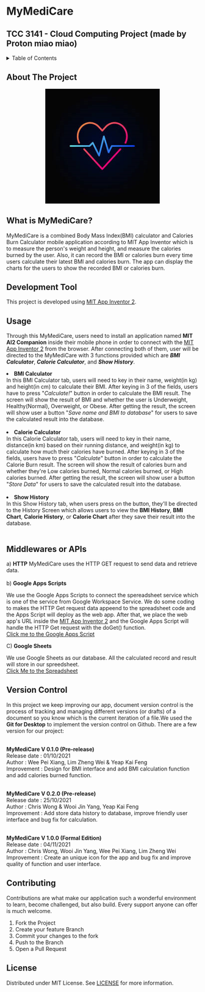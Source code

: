 # MyMediCare

## TCC 3141 - Cloud Computing Project (made by Proton miao miao)

<details>
  <summary>Table of Contents</summary>
  <ol>
    <li><a href="#about-the-project">About The Project</a></li>
    <li><a href="#development-tool">Development Tool</a></li>
    <li><a href="#usage">Usage</a></li>
    <li><a href="#middlewares-or-apis">Middlewares or APIs</a></li>
    <li><a href="#version-control">Version Control</a></li>
    <li><a href="#contributing">Contributing</a></li>
    <li><a href="#license">License</a></li>
  </ol>
</details>

## About The Project

<p align="center">
  <img src="images/logo.jpg" width="300px" height="300px">
</p>

## What is MyMediCare?

MyMediCare is a combined Body Mass Index(BMI) calculator and Calories Burn Calculator mobile application according to MIT App Inventor which is to measure the person's weight and height, and measure the calories burned by the user. Also, it can record the BMI or calories burn every time users calculate their latest BMI and calories burn. The app can display the charts for the users to show the recorded BMI or calories burn.

## Development Tool

This project is developed using [MIT App Inventor 2](http://ai2.appinventor.mit.edu/).

## Usage

Through this MyMediCare, users need to install an application named <b>MIT AI2 Companion</b> inside their mobile phone in order to connect with the [MIT App Inventor 2](http://ai2.appinventor.mit.edu/) from the browser. After connecting both of them, user will be directed to the MyMediCare with 3 functions provided which are <b><i>BMI Calculator</i></b>, <b><i>Calorie Calculator</i></b>, and <b><i>Show History</i></b>.

<li><b>BMI Calculator</b></li>
In this BMI Calculator tab, users will need to key in their name, weight(in kg) and height(in cm) to calculate their BMI. After keying in 3 of the fields, users have to press "<i>Calculate!</i>" button in order to calculate the BMI result. The screen will show the result of BMI and whether the user is Underweight, Healthy(Normal), Overweight, or Obese. After getting the result, the screen will show user a button "<i>Save name and BMI to database</i>" for users to save the calculated result into the database.
<br />
<br />
<li><b>Calorie Calculator</b></li>
In this Calorie Calculator tab, users will need to key in their name, distance(in km) based on their running distance, and weight(in kg) to calculate how much their calories have burned. After keying in 3 of the fields, users have to press "<i>Calculate</i>" button in order to calculate the Calorie Burn result. The screen will show the result of calories burn and whether they're Low calories burned, Normal calories burned, or High calories burned. After getting the result, the screen will show user a button "<i>Store Data</i>" for users to save the calculated result into the database.
<br />
<br />

<li><b>Show History</b></li>
In this Show History tab, when users press on the button, they'll be directed to the History Screen which allows users to view the <b>BMI History</b>, <b>BMI Chart</b>, <b>Calorie History</b>, or <b>Calorie Chart</b> after they save their result into the database.
<br />
<br />

## Middlewares or APIs

a) <b>HTTP</b>
MyMediCare uses the HTTP GET request to send data and retrieve data.
<br />
<br />
b) <b>Google Apps Scripts</b>

We use the Google Apps Scripts to connect the spereadsheet service which is one of the service from Google Workspace Service. We do some coding to makes the HTTP Get request data appeend to the spreadsheet code and the Apps Script will deploy as the web app. After that, we place the web app's URL inside the [MIT App Inventor 2](http://ai2.appinventor.mit.edu/) and the Google Apps Script will handle the HTTP Get request with the doGet() function. <br>
[Click me to the Google Apps Script](https://script.google.com/d/1xU2GPLoMgeCb1keA91DbpDdqIta6vCVNHUxDqsK8XWGKvym_skFi4WFl/edit?usp=sharing)

C) <b>Google Sheets</b>

We use Google Sheets as our database. All the calculated record and result will store in our spreedsheet. <br>
[Click Me to the Spreadsheet](https://docs.google.com/spreadsheets/d/1og_lD7-E5EnXVghbr1SuS-pMBfp9YDtwlT_2rUbfyrA/edit?usp=sharing)

## Version Control

In this project we keep improving our app, document version control is the process of tracking and managing different versions (or drafts) of a document so you know which is the current iteration of a file.We used the <b>Git for Desktop</b> to implement the version control on Github. There are a few version for our project:

<br> <b>MyMediCare V 0.1.0 (Pre-release) </b>
<br> Release date : 01/10/2021
<br> Author : Wee Pei Xiang, Lim Zheng Wei & Yeap Kai Feng
<br> Improvement : Design for BMI interface and add BMI calculation function and add calories burned function.

<br> <b>MyMediCare V 0.2.0 (Pre-release) </b>
<br> Release date : 25/10/2021
<br> Author : Chris Wong & Wooi Jin Yang, Yeap Kai Feng
<br> Improvement : Add store data history to database, improve friendly user interface and bug fix for calculation.

<br> <b>MyMediCare V 1.0.0 (Formal Edition) </b>
<br> Release date : 04/11/2021
<br> Author : Chris Wong, Wooi Jin Yang, Wee Pei Xiang, Lim Zheng Wei
<br> Improvement : Create an unique icon for the app and bug fix and improve quality of function and user interface.

## Contributing

Contributions are what make our application such a wonderful environment to learn, become challenged, but also build. Every support anyone can offer is much welcome.

1. Fork the Project
2. Create your feature Branch
3. Commit your changes to the fork
4. Push to the Branch
5. Open a Pull Request

## License

Distributed under MIT License. See [LICENSE](https://github.com/chriswongez/MyMediCare/blob/main/LICENSE) for more information.
